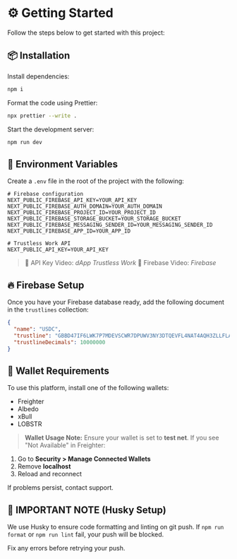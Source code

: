 # ⚙️ Getting Started

Follow the steps below to get started with this project:

## 📦 Installation

Install dependencies:

```bash
npm i
```

Format the code using Prettier:

```bash
npx prettier --write .
```

Start the development server:

```bash
npm run dev
```

## 🔐 Environment Variables

Create a `.env` file in the root of the project with the following:

```env
# Firebase configuration
NEXT_PUBLIC_FIREBASE_API_KEY=YOUR_API_KEY
NEXT_PUBLIC_FIREBASE_AUTH_DOMAIN=YOUR_AUTH_DOMAIN
NEXT_PUBLIC_FIREBASE_PROJECT_ID=YOUR_PROJECT_ID
NEXT_PUBLIC_FIREBASE_STORAGE_BUCKET=YOUR_STORAGE_BUCKET
NEXT_PUBLIC_FIREBASE_MESSAGING_SENDER_ID=YOUR_MESSAGING_SENDER_ID
NEXT_PUBLIC_FIREBASE_APP_ID=YOUR_APP_ID

# Trustless Work API
NEXT_PUBLIC_API_KEY=YOUR_API_KEY
```

> 🎥 API Key Video: _dApp Trustless Work_
> 🎥 Firebase Video: _Firebase_

## 🔥 Firebase Setup

Once you have your Firebase database ready, add the following document in the `trustlines` collection:

```json
{
  "name": "USDC",
  "trustline": "GBBD47IF6LWK7P7MDEVSCWR7DPUWV3NY3DTQEVFL4NAT4AQH3ZLLFLA5",
  "trustlineDecimals": 10000000
}
```

## 🔑 Wallet Requirements

To use this platform, install one of the following wallets:

- Freighter
- Albedo
- xBull
- LOBSTR

> **Wallet Usage Note:** Ensure your wallet is set to **test net**. If you see "Not Available" in Freighter:

1. Go to **Security > Manage Connected Wallets**
2. Remove **localhost**
3. Reload and reconnect

If problems persist, contact support.

## 🧠 IMPORTANT NOTE (Husky Setup)

We use Husky to ensure code formatting and linting on git push. If `npm run format` or `npm run lint` fail, your push will be blocked.

Fix any errors before retrying your push.
